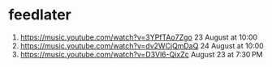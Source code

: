 # feedlater
1. https://music.youtube.com/watch?v=3YPfTAo7Zgo 23 August at 10:00
2. https://music.youtube.com/watch?v=dv2WCjQmDaQ 24 August at 10:00
3. https://music.youtube.com/watch?v=D3Vl6-QixZc August 23 at 7:30 PM

